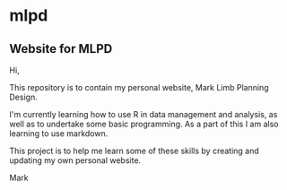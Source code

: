 # mlpd
## Website for MLPD

Hi,

This repository is to contain my personal website, Mark Limb Planning Design.

I'm currently learning how to use R in data management and analysis, as well as to undertake some basic programming. As a part of this I am also learning to use markdown.

This project is to help me learn some of these skills by creating and updating my own personal website.

Mark
